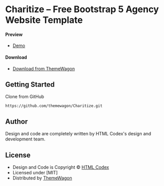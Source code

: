 # Charitize – Free Bootstrap 5 Agency Website Template
#### Preview

 - [Demo](https://themewagon.github.io/Charitize/)

#### Download
 - [Download from ThemeWagon](https://themewagon.com/themes/charitize/)
 
 
## Getting Started

Clone from GitHub 
```
https://github.com/themewagon/Charitize.git
```

## Author

Design and code are completely written by HTML Codex's design and development team.  


## License

 - Design and Code is Copyright &copy; [HTML Codex](https://htmlcodex.com/)
 - Licensed under [MIT]
 - Distributed by [ThemeWagon](https://themewagon.com)
